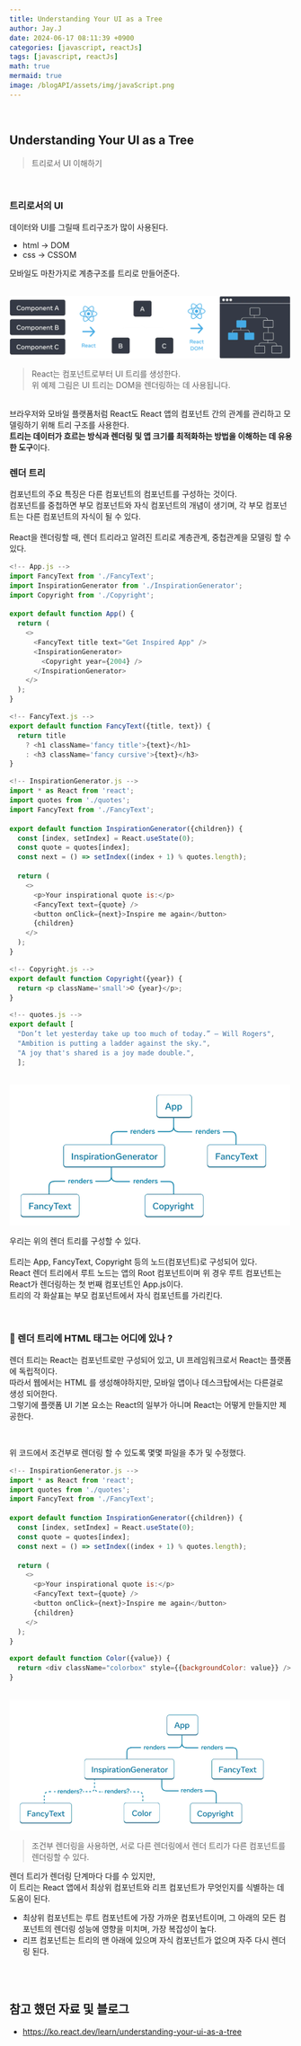 ```yaml
---
title: Understanding Your UI as a Tree
author: Jay.J
date: 2024-06-17 08:11:39 +0900
categories: [javascript, reactJs]
tags: [javascript, reactJs]
math: true
mermaid: true
image: /blogAPI/assets/img/javaScript.png
---
```


<br>

## Understanding Your UI as a Tree
> 트리로서 UI 이해하기
<br>

### 트리로서의 UI
데이터와 UI를 그릴때 트리구조가 많이 사용된다.
- html → DOM
- css → CSSOM 

모바일도 마찬가지로 계층구조를 트리로 만들어준다.

<br>

<img src="../assets/img/ui_tree.png" alt="" style="max-width:500px">

> React는 컴포넌트로부터 UI 트리를 생성한다.<br>
> 위 예제 그림은 UI 트리는 DOM을 렌더링하는 데 사용됩니다.

<br>
브라우저와 모바일 플랫폼처럼 React도 React 앱의 컴포넌트 간의 관계를 관리하고 모델링하기 위해 트리 구조를 사용한다. <br>
<b>트리는 데이터가 흐르는 방식과 렌더링 및 앱 크기를 최적화하는 방법을 이해하는 데 유용한 도구</b>이다.

<br>

### 렌더 트리 
컴포넌트의 주요 특징은 다른 컴포넌트의 컴포넌트를 구성하는 것이다.<br>
컴포넌트를 중첩하면 부모 컴포넌트와 자식 컴포넌트의 개념이 생기며, 각 부모 컴포넌트는 다른 컴포넌트의 자식이 될 수 있다.<br>
<br>
React을 렌더링할 때, 렌더 트리라고 알려진 트리로 계층관계, 중첩관계을 모델링 할 수 있다.
<br>
```js
<!-- App.js -->
import FancyText from './FancyText';
import InspirationGenerator from './InspirationGenerator';
import Copyright from './Copyright';

export default function App() {
  return (
    <>
      <FancyText title text="Get Inspired App" />
      <InspirationGenerator>
        <Copyright year={2004} />
      </InspirationGenerator>
    </>
  );
}
```
```js
<!-- FancyText.js -->
export default function FancyText({title, text}) {
  return title
    ? <h1 className='fancy title'>{text}</h1>
    : <h3 className='fancy cursive'>{text}</h3>
}
```
```js
<!-- InspirationGenerator.js -->
import * as React from 'react';
import quotes from './quotes';
import FancyText from './FancyText';

export default function InspirationGenerator({children}) {
  const [index, setIndex] = React.useState(0);
  const quote = quotes[index];
  const next = () => setIndex((index + 1) % quotes.length);

  return (
    <>
      <p>Your inspirational quote is:</p>
      <FancyText text={quote} />
      <button onClick={next}>Inspire me again</button>
      {children}
    </>
  );
}
```
```js
<!-- Copyright.js -->
export default function Copyright({year}) {
  return <p className='small'>©️ {year}</p>;
}

```
```js
<!-- quotes.js -->
export default [
  "Don’t let yesterday take up too much of today.” — Will Rogers",
  "Ambition is putting a ladder against the sky.",
  "A joy that's shared is a joy made double.",
  ];
```
<br>
<img src="../assets/img/render_tree.png" alt="" style="max-width:500px">

우리는 위의 렌더 트리를 구성할 수 있다.<br>
<br>
트리는 App, FancyText, Copyright 등의 노드(컴포넌트)로 구성되어 있다.<br>
React 렌더 트리에서 루트 노드는 앱의 Root 컴포넌트이며 위 경우 루트 컴포넌트는 React가 렌더링하는 첫 번째 컴포넌트인 App.js이다.<br>
트리의 각 화살표는 부모 컴포넌트에서 자식 컴포넌트를 가리킨다.

<br>

### 📝 렌더 트리에 HTML 태그는 어디에 있나 ?

렌더 트리는 React는 컴포넌트로만 구성되어 있고, UI 프레임워크로서 React는 플랫폼에 독립적이다.<br>
따라서 웹에서는 HTML 를 생성해야하지만, 모바일 앱이나 데스크탑에서는 다른걸로 생성 되어한다.<br>
그렇기에 플랫폼 UI 기본 요소는 React의 일부가 아니며 React는 어떻게 만들지만 제공한다. 

<br>


위 코드에서 조건부로 렌더링 할 수 있도록 몇몇 파일을 추가 및 수정했다.
```js
<!-- InspirationGenerator.js -->
import * as React from 'react';
import quotes from './quotes';
import FancyText from './FancyText';

export default function InspirationGenerator({children}) {
  const [index, setIndex] = React.useState(0);
  const quote = quotes[index];
  const next = () => setIndex((index + 1) % quotes.length);

  return (
    <>
      <p>Your inspirational quote is:</p>
      <FancyText text={quote} />
      <button onClick={next}>Inspire me again</button>
      {children}
    </>
  );
}
```
```js
export default function Color({value}) {
  return <div className="colorbox" style={{backgroundColor: value}} />
}
```
<br>
<img src="../assets/img/render_tree2.png" alt="" style="max-width:500px">

> 조건부 렌더링을 사용하면, 서로 다른 렌더링에서 렌더 트리가 다른 컴포넌트를 렌더링할 수 있다.

렌더 트리가 렌더링 단계마다 다를 수 있지만,<br>
이 트리는 React 앱에서 최상위 컴포넌트와 리프 컴포넌트가 무엇인지를 식별하는 데 도움이 된다.

- 최상위 컴포넌트는 루트 컴포넌트에 가장 가까운 컴포넌트이며, 그 아래의 모든 컴포넌트의 렌더링 성능에 영향을 미치며, 가장 복잡성이 높다.
- 리프 컴포넌트는 트리의 맨 아래에 있으며 자식 컴포넌트가 없으며 자주 다시 렌더링 된다.

<br>
<br>

## 참고 했던 자료 및 블로그  
 - <a href="https://ko.react.dev/learn/understanding-your-ui-as-a-tree" target="_blank">https://ko.react.dev/learn/understanding-your-ui-as-a-tree</a>
 
